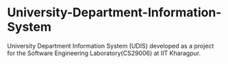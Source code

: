 # University-Department-Information-System
University Department Information System (UDIS) developed as a project for the Software Engineering Laboratory(CS29006) at IIT Kharagpur.
